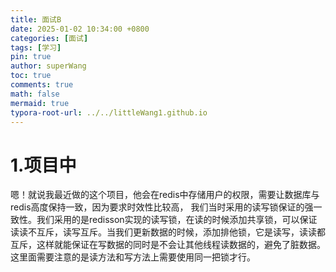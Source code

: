```yaml
---
title: 面试B
date: 2025-01-02 10:34:00 +0800
categories: [面试]
tags: [学习]
pin: true
author: superWang
toc: true
comments: true
math: false
mermaid: true
typora-root-url: ../../littleWang1.github.io
---
```


# 1.项目中



嗯！就说我最近做的这个项目，他会在redis中存储用户的权限，需要让数据库与redis高度保持一致，因为要求时效性比较高，
我们当时采用的读写锁保证的强一致性。我们采用的是redisson实现的读写锁，在读的时候添加共享锁，可以保证读读不互斥，读写互斥。当我们更新数据的时候，添加排他锁，它是读写，读读都互斥，这样就能保证在写数据的同时是不会让其他线程读数据的，避免了脏数据。这里面需要注意的是读方法和写方法上需要使用同一把锁才行。  
